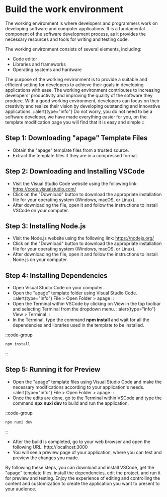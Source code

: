 # Build the work environment

The working environment is where developers and programmers work on developing software and computer applications. It is a fundamental component of the software development process, as it provides the necessary resources and tools for writing and testing code.

The working environment consists of several elements, including:

- Code editor
- Libraries and frameworks
- Operating systems and hardware

The purpose of the working environment is to provide a suitable and efficient setting for developers to achieve their goals in developing applications with ease. The working environment contributes to increasing developers' productivity and improving the quality of the software they produce. With a good working environment, developers can focus on their creativity and realize their vision by developing outstanding and innovative applications.
::alert{type="info"}
Do not worry, you do not need to be a software developer, we have made everything easier for you, on the template modification page you will find that it is easy and simple
::

## Step 1: Downloading "apage" Template Files
- Obtain the "apage" template files from a trusted source.
- Extract the template files if they are in a compressed format.
  
## Step 2: Downloading and Installing VSCode
- Visit the Visual Studio Code website using the following link: https://code.visualstudio.com/
- Click on the "Download" button to download the appropriate installation file for your operating system (Windows, macOS, or Linux).
- After downloading the file, open it and follow the instructions to install VSCode on your computer.

## Step 3: Installing Node.js
- Visit the Node.js website using the following link: https://nodejs.org/
- Click on the "Download" button to download the appropriate installation file for your operating system (Windows, macOS, or Linux).
- After downloading the file, open it and follow the instructions to install Node.js on your computer.

## Step 4: Installing Dependencies
- Open Visual Studio Code on your computer.
- Open the "apage" template folder using Visual Studio Code.
::alert{type="info"}
File > Open Folder > apage
::
- Open the Terminal within VSCode by clicking on View in the top toolbar and selecting Terminal from the dropdown menu.
::alert{type="info"}
View > Terminal
::
- In the Terminal, type the command **npm install** and wait for all the dependencies and libraries used in the template to be installed.

::code-group
  ```bash [terminal]
  npm install
  ```
::

## Step 5: Running it for Preview
- Open the "apage" template files using Visual Studio Code and make the necessary modifications according to your application's needs.
::alert{type="info"}
File > Open Folder > apage
::
- Once the edits are done, go to the Terminal within VSCode and type the command **npx nuxi dev** to build and run the application.

::code-group
  ```bash [terminal]
  npx nuxi dev
  ```
::

- After the build is completed, go to your web browser and open the following URL: http://localhost:3000
- You will see a preview page of your application, where you can test and preview the changes you made.

By following these steps, you can download and install VSCode, get the "apage" template files, install the dependencies, edit the project, and run it for preview and testing. Enjoy the experience of editing and controlling the content and customization to create the application you want to present to your audience.